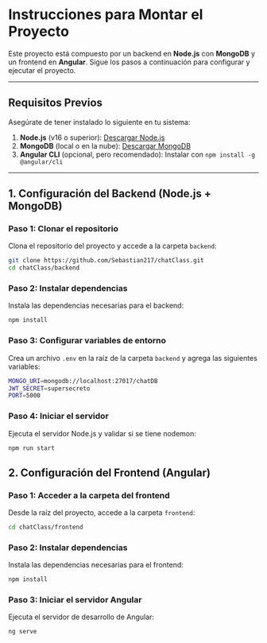 # **Instrucciones para Montar el Proyecto**

Este proyecto está compuesto por un backend en **Node.js** con **MongoDB** y un frontend en **Angular**. Sigue los pasos a continuación para configurar y ejecutar el proyecto.

---

## **Requisitos Previos**

Asegúrate de tener instalado lo siguiente en tu sistema:

1. **Node.js** (v16 o superior): [Descargar Node.js](https://nodejs.org/)
2. **MongoDB** (local o en la nube): [Descargar MongoDB](https://www.mongodb.com/try/download/community)
3. **Angular CLI** (opcional, pero recomendado): Instalar con `npm install -g @angular/cli`

---

## **1. Configuración del Backend (Node.js + MongoDB)**

### **Paso 1: Clonar el repositorio**
Clona el repositorio del proyecto y accede a la carpeta `backend`:
```bash
git clone https://github.com/Sebastian217/chatClass.git
cd chatClass/backend 
```

###  **Paso 2: Instalar dependencias**
Instala las dependencias necesarias para el backend:
```bash
npm install
```

### **Paso 3: Configurar variables de entorno**
Crea un archivo `.env` en la raíz de la carpeta `backend` y agrega las siguientes variables:
```bash
MONGO_URI=mongodb://localhost:27017/chatDB
JWT_SECRET=supersecreto
PORT=5000
```

###  **Paso 4:  **Iniciar el servidor****
Ejecuta el servidor Node.js y validar si se tiene nodemon:
```bash
npm run start 
```
## **2. Configuración del Frontend (Angular)**

### **Paso 1: Acceder a la carpeta del frontend**
Desde la raíz del proyecto, accede a la carpeta `frontend`:
```bash
cd chatClass/frontend
```
### **Paso 2: Instalar dependencias**
Instala las dependencias necesarias para el frontend:
```bash
npm install
```
### **Paso 3: Iniciar el servidor Angular**
Ejecuta el servidor de desarrollo de Angular:
```bash
ng serve 
```
